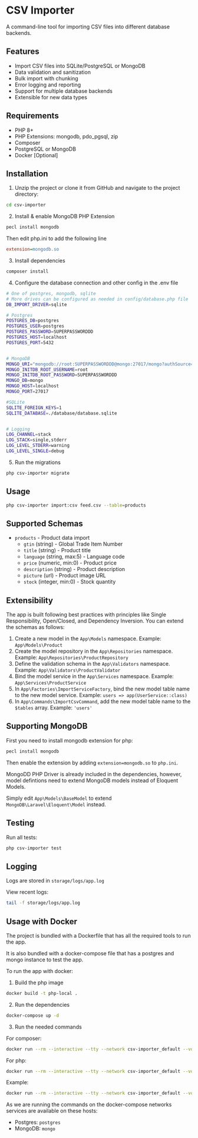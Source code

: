 # CSV Importer

A command-line tool for importing CSV files into different database backends.

## Features

- Import CSV files into SQLite/PostgreSQL or MongoDB
- Data validation and sanitization
- Bulk import with chunking
- Error logging and reporting
- Support for multiple database backends
- Extensible for new data types

## Requirements

- PHP 8+
- PHP Extensions: mongodb, pdo_pgsql, zip
- Composer
- PostgreSQL or MongoDB
- Docker [Optional]

## Installation

1. Unzip the project or clone it from GitHub and navigate to the project directory:
```bash
cd csv-importer
```

2. Install & enable MongoDB PHP Extension
```bash
pecl install mongodb
```
Then edit php.ini to add the following line
```ini
extension=mongodb.so
```

3. Install dependencies
```bash
composer install
```

4. Configure the database connection and other config in the .env file
```bash
# One of postgres, mongodb, sqlite
# More drives can be configured as needed in config/database.php file
DB_IMPORT_DRIVER=sqlite

# Postgres
POSTGRES_DB=postgres
POSTGRES_USER=postgres
POSTGRES_PASSWORD=SUPERPASSWORDDD
POSTGRES_HOST=localhost
POSTGRES_PORT=5432


# MongoDB
MONGO_URI="mongodb://root:SUPERPASSWORDDD@mongo:27017/mongo?authSource=admin"
MONGO_INITDB_ROOT_USERNAME=root
MONGO_INITDB_ROOT_PASSWORD=SUPERPASSWORDDD
MONGO_DB=mongo
MONGO_HOST=localhost
MONGO_PORT=27017

#SQLite
SQLITE_FOREIGN_KEYS=1
SQLITE_DATABASE=./database/database.sqlite


# Logging
LOG_CHANNEL=stack
LOG_STACK=single,stderr
LOG_LEVEL_STDERR=warning
LOG_LEVEL_SINGLE=debug
```

5. Run the migrations
```bash
php csv-importer migrate
```

## Usage

```bash
php csv-importer import:csv feed.csv --table=products
```
## Supported Schemas
- `products` - Product data import
  - `gtin` (string) - Global Trade Item Number
  - `title` (string) - Product title
  - `language` (string, max:5) - Language code
  - `price` (numeric, min:0) - Product price
  - `description` (string) - Product description
  - `picture` (url) - Product image URL
  - `stock` (integer, min:0) - Stock quantity

## Extensibility

The app is built following best practices with principles like Single Responsibility, Open/Closed, and Dependency Inversion. You can extend the schemas as follows:

1. Create a new model in the `App\Models` namespace. Example: `App\Models\Product`
2. Create the model repository in the `App\Repositories` namespace. Example: `App\Repositories\ProductRepository`
3. Define the validation schema in the `App\Validators` namespace. Example: `App\Validators\ProductValidator`
4. Bind the model service in the `App\Services` namespace. Example: `App\Services\ProductService`
5. In `App\Factories\ImportServiceFactory`, bind the new model table name to the new model service. Example: `users => app(UserService::class)`
6. In `App\Commands\ImportCsvCommand`, add the new model table name to the `$tables` array. Example: `'users'`

## Supporting MongoDB

First you need to install mongodb extension for php:

```bash
pecl install mongodb
```

Then enable the extension by adding `extension=mongodb.so` to `php.ini`.

MongoDD PHP Driver is already included in the dependencies, however, model defintions need to extend MongoDB models instead of Eloquent Models. 

Simply edit `App\Models\BaseModel` to extend `MongoDB\Laravel\Eloquent\Model` instead.


## Testing
Run all tests:
```bash
php csv-importer test
```

## Logging

Logs are stored in `storage/logs/app.log`

View recent logs:

```bash
tail -f storage/logs/app.log
```

## Usage with Docker
The project is bundled with a Dockerfile that has all the required tools to run the app.

It is also bundled with a docker-compose file that has a postgres and mongo instance to test the app.

To run the app with docker:

1. Build the php image
```bash
docker build -t php-local .
```

2. Run the dependencies
```bash
docker-compose up -d
```
3. Run the needed commands

For composer:
```bash
docker run --rm --interactive --tty --network csv-importer_default --volume $PWD:/app php-local composer [command]
```

For php:
```bash
docker run --rm --interactive --tty --network csv-importer_default --volume $PWD:/app php-local php [command]
```
Example:
```bash
docker run --rm --interactive --tty --network csv-importer_default --volume $PWD:/app php-local php csv-importer import:csv feed.csv --table=products
```

As we are running the commands on the docker-compose networks services are available on these hosts:

- Postgres: `postgres`
- MongoDB: `mongo`
